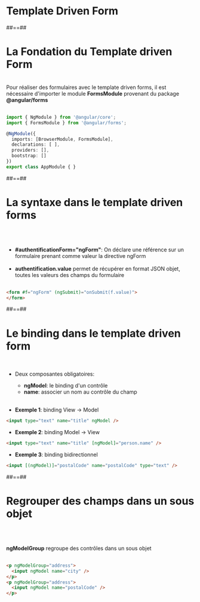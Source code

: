 <!-- .slide: class="transition-bg-grey-1 underline" -->
# Template Driven Form

##==##

<!-- .slide: class="with-code inconsolata" -->
# La Fondation du Template driven Form
<br>
Pour réaliser des formulaires avec le template driven forms, il est nécessaire d'importer le module <b>FormsModule</b> provenant du package <b>@angular/forms</b><br><br>

```typescript
import { NgModule } from '@angular/core';
import { FormsModule } from '@angular/forms';

@NgModule({
  imports: [BrowserModule, FormsModule],
  declarations: [ ],
  providers: [],
  bootstrap: []
})
export class AppModule { }
```
<!-- .element: class="big-code" -->

##==##
<!-- .slide: class="with-code inconsolata" -->
# La syntaxe dans le template driven forms
<br><br>

- <b>#authentificationForm="ngForm"</b>: On déclare une référence sur un formulaire prenant comme valeur la directive ngForm<br><br>
- <b>authentification.value</b> permet de récupérer en format JSON objet, toutes les valeurs des champs du formulaire <br><br>

```html
<form #f="ngForm" (ngSubmit)="onSubmit(f.value)">
</form>
```
<!-- .element: class="big-code" -->

##==##

<!-- .slide: class="with-code inconsolata" -->
# Le binding dans le template driven form
<br>

- Deux composantes obligatoires:
    - <b>ngModel</b>: le binding d'un contrôle
    - <b>name</b>: associer un nom au contrôle du champ
<br><br>

- <b>Exemple 1</b>: binding View -> Model</li>
```html
<input type="text" name="title" ngModel />
```
<!-- .element: class="big-code" -->
- <b>Exemple 2</b>: binding Model -> View</li>
```html
<input type="text" name="title" [ngModel]="person.name" />
```
<!-- .element: class="big-code" -->
- <b>Exemple 3</b>: binding bidirectionnel</li>
```html
<input [(ngModel)]="postalCode" name="postalCode" type="text" />
```
<!-- .element: class="big-code" -->

##==##

<!-- .slide: class="with-code inconsolata" -->
# Regrouper des champs dans un sous objet
<br><br>

<b>ngModelGroup</b> regroupe des contrôles dans un sous objet<br><br>

```html
<p ngModelGroup="address">
  <input ngModel name="city" />
</p>
<p ngModelGroup="address">
  <input ngModel name="postalCode" />
</p>
```
<!-- .element: class="big-code" -->
